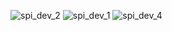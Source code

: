 ![spi_dev_2](https://github.com/user-attachments/assets/951f57e7-7ea1-4bc4-a7e4-3e4640f93cd9)
![spi_dev_1](https://github.com/user-attachments/assets/5c0d8c63-acd5-4fa7-bcd5-a80e1c665009)
![spi_dev_4](https://github.com/user-attachments/assets/dca1ae1c-02d6-4386-83e5-41c10642d110)



